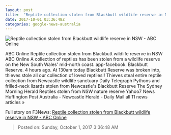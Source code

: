 ```yaml
---
layout: post
title:  "Reptile collection stolen from Blackbutt wildlife reserve in NSW - ABC Online"
date: 2017-10-01 03:36:48Z
categories: google-news-australia
---
```


![Reptile collection stolen from Blackbutt wildlife reserve in NSW - ABC Online](http://www.abc.net.au/news/image/9005526-1x1-700x700.jpg)

ABC Online Reptile collection stolen from Blackbutt wildlife reserve in NSW ABC Online A collection of reptiles has been stolen from a wildlife reserve on the New South Wales' mid-north coast. app-facebook. Blackbutt Reserve. 4 hours ago. At 130am today Blackbutt Reserve was broken into, thieves stole all our collection of loved reptiles!! Thieves steal entire reptile collection from Newcastle wildlife sanctuary Daily Telegraph Pythons and frilled-neck lizards stolen from Newcastle's Blackbutt Reserve The Sydney Morning Herald Reptiles stolen from NSW nature reserve Yahoo7 News Huffington Post Australia - Newcastle Herald - Daily Mail all 11 news articles »


Full story on F3News: [Reptile collection stolen from Blackbutt wildlife reserve in NSW - ABC Online](http://www.f3nws.com/n/JKWNJC)

> Posted on: Sunday, October 1, 2017 3:36:48 AM
